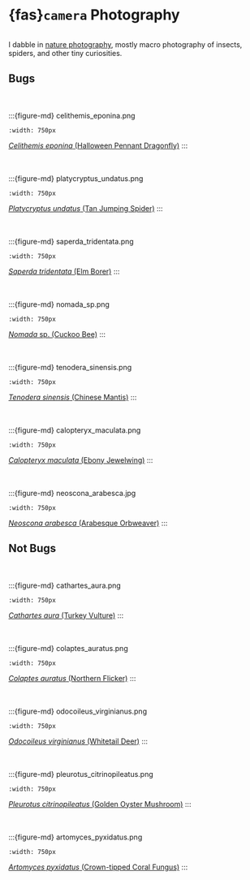 # {fas}`camera` Photography
```{tags} status:draft, nature, photography
```

I dabble in [nature photography](https://flickr.com/photos/jcook83), mostly macro photography of
insects, spiders, and other tiny curiosities.

## Bugs

<br /><br />
:::{figure-md} celithemis_eponina.png

```{image} ../assets/images/celithemis_eponina.png
:width: 750px
```
[_Celithemis eponina_ (Halloween Pennant Dragonfly)](https://www.flickr.com/photos/jcook83/52234831653)
:::

<br /><br />
:::{figure-md} platycryptus_undatus.png

```{image} ../assets/images/platycryptus_undatus.png
:width: 750px
```
[_Platycryptus undatus_ (Tan Jumping Spider)](https://www.flickr.com/photos/jcook83/50080376986)
:::

<br /><br />
:::{figure-md} saperda_tridentata.png

```{image} ../assets/images/saperda_tridentata.png
:width: 750px
```
[_Saperda tridentata_ (Elm Borer)](https://www.flickr.com/photos/jcook83/50007563567)
:::

<br /><br />
:::{figure-md} nomada_sp.png

```{image} ../assets/images/nomada_sp.png
:width: 750px
```
[_Nomada_ sp. (Cuckoo Bee)](https://flickr.com/photos/jcook83/51138682093)
:::

<br /><br />
:::{figure-md} tenodera_sinensis.png

```{image} ../assets/images/tenodera_sinensis.png
:width: 750px
```
[_Tenodera sinensis_ (Chinese Mantis)](https://flickr.com/photos/jcook83/50551565108)
:::

<br /><br />
:::{figure-md} calopteryx_maculata.png

```{image} ../assets/images/calopteryx_maculata.png
:width: 750px
```
[_Calopteryx maculata_ (Ebony Jewelwing)](https://flickr.com/photos/jcook83/49998798263)
:::

<br /><br />
:::{figure-md} neoscona_arabesca.jpg

```{image} ../assets/images/neoscona_arabesca.png
:width: 750px
```
[_Neoscona arabesca_ (Arabesque Orbweaver)](https://flickr.com/photos/jcook83/51700759651)
:::

## Not Bugs

<br /><br />
:::{figure-md} cathartes_aura.png

```{image} ../assets/images/cathartes_aura.png
:width: 750px
```
[_Cathartes aura_ (Turkey Vulture)](https://flickr.com/photos/jcook83/51128116302)
:::

<br /><br />
:::{figure-md} colaptes_auratus.png

```{image} ../assets/images/colaptes_auratus.png
:width: 750px
```
[_Colaptes auratus_ (Northern Flicker)](https://flickr.com/photos/jcook83/49210580743)
:::

<br /><br />
:::{figure-md} odocoileus_virginianus.png

```{image} ../assets/images/odocoileus_virginianus.png
:width: 750px
```
[_Odocoileus virginianus_ (Whitetail Deer)](https://flickr.com/photos/jcook83/48849034436)
:::

<br /><br />
:::{figure-md} pleurotus_citrinopileatus.png

```{image} ../assets/images/pleurotus_citrinopileatus.png
:width: 750px
```
[_Pleurotus citrinopileatus_ (Golden Oyster Mushroom)](https://flickr.com/photos/jcook83/50557238522)
:::

<br /><br />
:::{figure-md} artomyces_pyxidatus.png

```{image} ../assets/images/artomyces_pyxidatus.png
:width: 750px
```
[_Artomyces pyxidatus_ (Crown-tipped Coral Fungus)](https://flickr.com/photos/jcook83/48921844066)
:::
